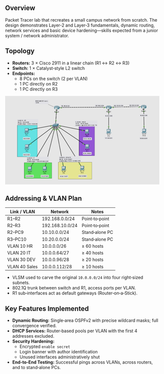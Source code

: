 ## Overview
Packet Tracer lab that recreates a small campus network from scratch. The design demonstrates Layer‑2 and Layer‑3 fundamentals, dynamic routing, network services and basic device hardening—skills expected from a junior system / network administrator.


## Topology

* **Routers:** 3 × Cisco 2911 in a linear chain (R1 ↔ R2 ↔ R3)  
* **Switch:** 1 × Catalyst‑style L2 switch  
* **Endpoints:**  
  * 8 PCs on the switch (2 per VLAN)  
  * 1 PC directly on R2  
  * 1 PC directly on R3  

![Network Topology](./Screenshot_20250422_014409.png)

## Addressing & VLAN Plan

| Link / VLAN | Network | Notes |
|-------------|---------|-------|
| R1–R2       | 192.168.0.0/24  | Point‑to‑point |
| R2–R3       | 192.168.10.0/24 | Point‑to‑point |
| R2–PC9      | 10.10.0.0/24    | Stand‑alone PC |
| R3–PC10     | 10.20.0.0/24    | Stand‑alone PC |
| VLAN 10 HR  | 10.0.0.0/26     | ≥ 60 hosts |
| VLAN 20 IT  | 10.0.0.64/27    | ≥ 40 hosts |
| VLAN 30 DEV | 10.0.0.96/28    | ≥ 20 hosts |
| VLAN 40 Sales | 10.0.0.112/28 | ≥ 10 hosts |

* VLSM used to carve the original `10.0.0.0/24` into four right‑sized subnets.  
* 802.1Q trunk between switch and R1, access ports per VLAN.  
* R1 sub‑interfaces act as default gateways (Router‑on‑a‑Stick).

## Key Features Implemented

* **Dynamic Routing:** Single‑area OSPFv2 with precise wildcard masks; full convergence verified.  
* **DHCP Services:** Router‑based pools per VLAN with the first 4 addresses excluded.  
* **Security Hardening:**  
  * Encrypted `enable secret`  
  * Login banner with author identification  
  * Unused interfaces administratively shut  
* **End‑to‑End Testing:** Successful pings across VLANs, across routers, and to stand‑alone PCs.
